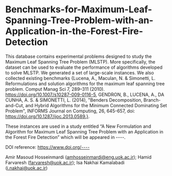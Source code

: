 # Benchmarks-for-Maximum-Leaf-Spanning-Tree-Problem-with-an-Application-in-the-Forest-Fire-Detection
This database contains experimental problems designed to study the Maximum Leaf Spanning Tree Problem (MLSTP). More specifically, the dataset can be used to evaluate the performance of algorithms developed to solve MLSTP. We generated a set of large-scale instances. We also collected existing benchmarks {Lucena, A., Maculan, N. & Simonetti, L. Reformulations and solution algorithms for the maximum leaf spanning tree problem. Comput Manag Sci 7, 289–311 (2010). https://doi.org/10.1007/s10287-009-0116-5, GENDRON, B., LUCENA, A., DA CUNHA, A. S. & SIMONETTI, L. (2014), "Benders Decomposition, Branch-and-Cut, and Hybrid Algorithms for the Minimum Connected Dominating Set Problem", INFORMS Journal on Computing, 26, 645-657, doi: https://doi.org/10.1287/ijoc.2013.0589.}.

These instances are used in a study entitled “A New Formulation and Algorithm for Maximum Leaf Spanning Tree Problem with an Application in the Forest Fire Detection” which will be appeared in ----.

DOI reference:  https://www.doi.org/----

Amir Masoud Hosseinmardi (amhosseinmardi@eng.uok.ac.ir); Hamid Farvaresh (farvaresh@uok.ac.ir); Isa Nakhai Kamalabadi (i.nakhai@uok.ac.ir)
